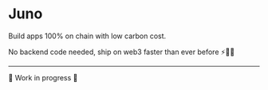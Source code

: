 # Juno

Build apps 100% on chain with low carbon cost.

No backend code needed, ship on web3 faster than ever before ⚡️🚀🤯

---

🚧 Work in progress 🚧 
